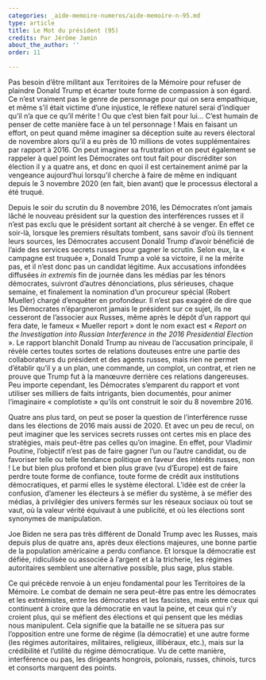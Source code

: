 ```yaml
---
categories: _aide-memoire-numeros/aide-memoire-n-95.md
type: article
title: Le Mot du président (95)
credits: Par Jérôme Jamin
about_the_author: ''
order: 11

---
```

Pas besoin d’être militant aux Territoires de la Mémoire pour refuser de plaindre Donald Trump et écarter toute forme de compassion à son égard. Ce n’est vraiment pas le genre de personnage pour qui on sera empathique, et même s’il était victime d’une injustice, le réflexe naturel serai d’indiquer qu’il n’a que ce qu’il mérite ! Ou que c’est bien fait pour lui… C’est humain de penser de cette manière face à un tel personnage ! Mais en faisant un effort, on peut quand même imaginer sa déception suite au revers électoral de novembre alors qu’il a eu près de 10 millions de votes supplémentaires par rapport à 2016. On peut imaginer sa frustration et on peut également se rappeler à quel point les Démocrates ont tout fait pour discréditer son élection il y a quatre ans, et donc en quoi il est certainement animé par la vengeance aujourd’hui lorsqu’il cherche à faire de même en indiquant depuis le 3 novembre 2020 (en fait, bien avant) que le processus électoral a été truqué.

Depuis le soir du scrutin du 8 novembre 2016, les Démocrates n’ont jamais lâché le nouveau président sur la question des interférences russes et il n’est pas exclu que le président sortant ait cherché à se venger. En effet ce soir-là, lorsque les premiers résultats tombent, sans savoir d’où ils tiennent leurs sources, les Démocrates accusent Donald Trump d’avoir bénéficié de l’aide des services secrets russes pour gagner le scrutin. Selon eux, la « campagne est truquée », Donald Trump a volé sa victoire, il ne la mérite pas, et il n’est donc pas un candidat légitime. Aux accusations infondées diffusées _in extremis_ fin de journée dans les médias par les ténors démocrates, suivront d’autres dénonciations, plus sérieuses, chaque semaine, et finalement la nomination d’un procureur spécial (Robert Mueller) chargé d’enquêter en profondeur. Il n’est pas exagéré de dire que les Démocrates n’épargneront jamais le président sur ce sujet, ils ne cesseront de l’associer aux Russes, même après le dépôt d’un rapport qui fera date, le fameux « Mueller report » dont le nom exact est « _Report on the Investigation into Russian Interference in the 2016 Presidential Election_ ». Le rapport blanchit Donald Trump au niveau de l’accusation principale, il révèle certes toutes sortes de relations douteuses entre une partie des collaborateurs du président et des agents russes, mais rien ne permet d’établir qu’il y a un plan, une commande, un complot, un contrat, et rien ne prouve que Trump fut à la manœuvre derrière ces relations dangereuses. Peu importe cependant, les Démocrates s’emparent du rapport et vont utiliser ses milliers de faits intrigants, bien documentés, pour animer l’imaginaire « complotiste » qu’ils ont construit le soir du 8 novembre 2016.

Quatre ans plus tard, on peut se poser la question de l’interférence russe dans les élections de 2016 mais aussi de 2020. Et avec un peu de recul, on peut imaginer que les services secrets russes ont certes mis en place des stratégies, mais peut-être pas celles qu’on imagine. En effet, pour Vladimir Poutine, l’objectif n’est pas de faire gagner l’un ou l’autre candidat, ou de favoriser telle ou telle tendance politique en faveur des intérêts russes, non ! Le but bien plus profond et bien plus grave (vu d’Europe) est de faire perdre toute forme de confiance, toute forme de crédit aux institutions démocratiques, et parmi elles le système électoral. L’idée est de créer la confusion, d’amener les électeurs à se méfier du système, à se méfier des médias, à privilégier des univers fermés sur les réseaux sociaux où tout se vaut, où la valeur vérité équivaut à une publicité, et où les élections sont synonymes de manipulation.

Joe Biden ne sera pas très différent de Donald Trump avec les Russes, mais depuis plus de quatre ans, après deux élections majeures, une bonne partie de la population américaine a perdu confiance. Et lorsque la démocratie est défiée, ridiculisée ou associée à l’argent et à la tricherie, les régimes autoritaires semblent une alternative possible, plus sage, plus stable.

Ce qui précède renvoie à un enjeu fondamental pour les Territoires de la Mémoire. Le combat de demain ne sera peut-être pas entre les démocrates et les extrémistes, entre les démocrates et les fascistes, mais entre ceux qui continuent à croire que la démocratie en vaut la peine, et ceux qui n’y croient plus, qui se méfient des élections et qui pensent que les médias nous manipulent. Cela signifie que la bataille ne se situera pas sur l’opposition entre une forme de régime (la démocratie) et une autre forme (les régimes autoritaires, militaires, religieux, illibéraux, etc.), mais sur la crédibilité et l’utilité du régime démocratique. Vu de cette manière, interférence ou pas, les dirigeants hongrois, polonais, russes, chinois, turcs et consorts marquent des points.